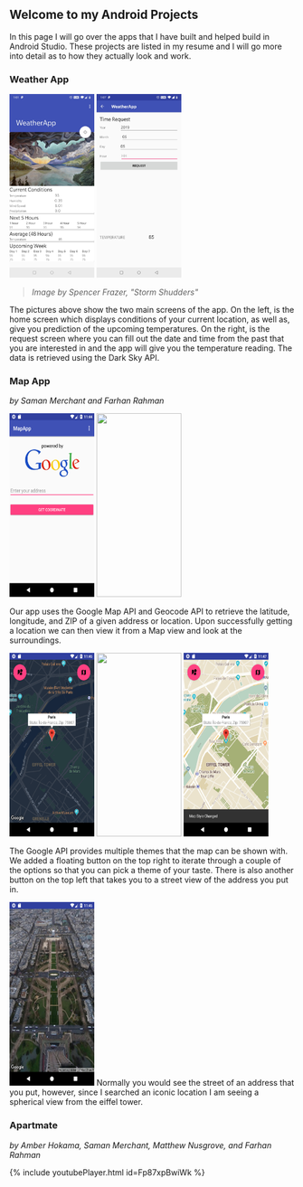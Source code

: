 ## Welcome to my Android Projects

In this page I will go over the apps that I have built and helped build in Android Studio. These projects are listed in my resume and I will go more into detail as to how they actually look and work. 


### Weather App

<img src="assets/Weather/HomeScreen.jpg" width="150" height="325" />   <img src="assets/Weather/RequestScreen.jpg" width="150" height="325" />
> _Image by Spencer Frazer, "Storm Shudders"_

The pictures above show the two main screens of the app. On the left, is the home screen which displays conditions of your current location, as well as, give you prediction of the upcoming temperatures. On the right, is the request screen where you can fill out the date and time from the past that you are interested in and the app will give you the temperature reading. The data is retrieved using the Dark Sky API.


### Map App
_by Saman Merchant and Farhan Rahman_

<img src="assets/Map/HomeScreen.png" width="150" height="325" />   <img src="assets/Weather/Geocode.png" width="150" height="325" />

Our app uses the Google Map API and Geocode API to retrieve the latitude, longitude, and ZIP of a given address or location. Upon successfully getting a location we can then view it from a Map view and look at the surroundings. 

<img src="assets/Map/Map1.png" width="150" height="325" />   <img src="assets/Weather/Map2.png" width="150" height="325" /> <img src="assets/Map/Map3.png" width="150" height="325" />   

The Google API provides multiple themes that the map can be shown with. We added a floating button on the top right to iterate through a couple of the options so that you can pick a theme of your taste. There is also another button on the top left that takes you to a street view of the address you put in. 

<img src="assets/Map/StreetView.png" width="150" height="325" />   
Normally you would see the street of an address that you put, however, since I searched an iconic location I am seeing a spherical view from the eiffel tower.


### Apartmate
_by Amber Hokama, Saman Merchant, Matthew Nusgrove, and Farhan Rahman_

{% include youtubePlayer.html id=Fp87xpBwiWk %}

